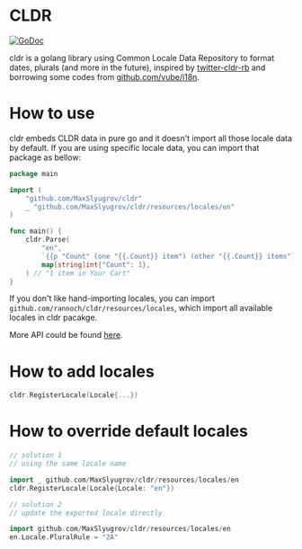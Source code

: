 # CLDR

[![GoDoc](https://godoc.org/github.com/rannoch/cldr?status.svg)](http://godoc.org/github.com/rannoch/cldr)

cldr is a golang library using Common Locale Data Repository to format dates, plurals (and more in the future), inspired by [twitter-cldr-rb](https://github.com/twitter/twitter-cldr-rb) and borrowing some codes from [github.com/vube/i18n](https://github.com/vube/i18n).

# How to use

cldr embeds CLDR data in pure go and it doesn't import all those locale data by default. If you are using specific locale data, you can import that package as bellow:

```go
package main

import (
	"github.com/MaxSlyugrov/cldr"
	_ "github.com/MaxSlyugrov/cldr/resources/locales/en"
)

func main() {
	cldr.Parse(
		"en",
		`{{p "Count" (one "{{.Count}} item") (other "{{.Count}} items")}}`,
		map[string]int{"Count": 1},
	) // "1 item in Your Cart"
}
```

If you don't like hand-importing locales, you can import `github.com/rannoch/cldr/resources/locales`, which import all available locales in cldr pacakge.

More API could be found [here](https://godoc.org/github.com/rannoch/cldr).

# How to add locales

```go
cldr.RegisterLocale(Locale{...})
```

# How to override default locales

```go
// solution 1
// using the same locale name

import _ github.com/MaxSlyugrov/cldr/resources/locales/en
cldr.RegisterLocale(Locale{Locale: "en"})

// solution 2
// update the exported locale directly

import github.com/MaxSlyugrov/cldr/resources/locales/en
en.Locale.PluralRule = "2A"
```

